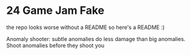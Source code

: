 # 24 Game Jam Fake
the repo looks worse without a README so here's a README :)

Anomaly shooter: subtle anomalies do less damage than big anomalies.
Shoot anomalies before they shoot you
